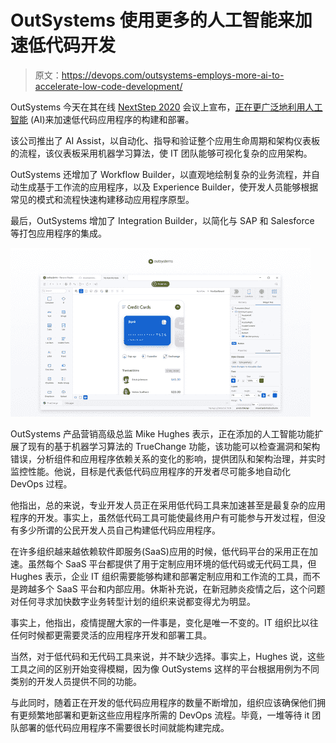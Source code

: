 # OutSystems 使用更多的人工智能来加速低代码开发

> 原文：<https://devops.com/outsystems-employs-more-ai-to-accelerate-low-code-development/>

OutSystems 今天在其在线 [NextStep 2020](https://www.outsystems.com/nextstep/) 会议上宣布，[正在更广泛地利用人工智能](https://www.businesswire.com/news/home/20200915005389/en/OutSystems-Announces-Advancements-to-Platform-Giving-First-Real-Alternative-to-Traditional-Application-Development) (AI)来加速低代码应用程序的构建和部署。

该公司推出了 AI Assist，以自动化、指导和验证整个应用生命周期和架构仪表板的流程，该仪表板采用机器学习算法，使 IT 团队能够可视化复杂的应用架构。

OutSystems 还增加了 Workflow Builder，以直观地绘制复杂的业务流程，并自动生成基于工作流的应用程序，以及 Experience Builder，使开发人员能够根据常见的模式和流程快速构建移动应用程序原型。

最后，OutSystems 增加了 Integration Builder，以简化与 SAP 和 Salesforce 等打包应用程序的集成。

![](img/e8b8726a7bf5ad1e701be48bd5e861b7.png)

OutSystems 产品营销高级总监 Mike Hughes 表示，正在添加的人工智能功能扩展了现有的基于机器学习算法的 TrueChange 功能，该功能可以检查漏洞和架构错误，分析组件和应用程序依赖关系的变化的影响，提供团队和架构治理，并实时监控性能。他说，目标是代表低代码应用程序的开发者尽可能多地自动化 DevOps 过程。

他指出，总的来说，专业开发人员正在采用低代码工具来加速甚至是最复杂的应用程序的开发。事实上，虽然低代码工具可能使最终用户有可能参与开发过程，但没有多少所谓的公民开发人员自己构建低代码应用程序。

在许多组织越来越依赖软件即服务(SaaS)应用的时候，低代码平台的采用正在加速。虽然每个 SaaS 平台都提供了用于定制应用环境的低代码或无代码工具，但 Hughes 表示，企业 IT 组织需要能够构建和部署定制应用和工作流的工具，而不是跨越多个 SaaS 平台和内部应用。休斯补充说，在新冠肺炎疫情之后，这个问题对任何寻求加快数字业务转型计划的组织来说都变得尤为明显。

事实上，他指出，疫情提醒大家的一件事是，变化是唯一不变的。IT 组织比以往任何时候都更需要灵活的应用程序开发和部署工具。

当然，对于低代码和无代码工具来说，并不缺少选择。事实上，Hughes 说，这些工具之间的区别开始变得模糊，因为像 OutSystems 这样的平台根据用例为不同类别的开发人员提供不同的功能。

与此同时，随着正在开发的低代码应用程序的数量不断增加，组织应该确保他们拥有更频繁地部署和更新这些应用程序所需的 DevOps 流程。毕竟，一堆等待 it 团队部署的低代码应用程序不需要很长时间就能构建完成。